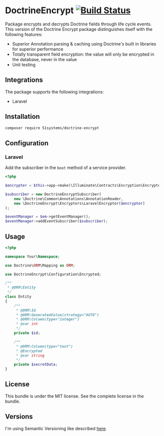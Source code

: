 # DoctrineEncrypt [![Build Status](https://travis-ci.org/51systems/doctrine-encrypt.svg?branch=master)](https://travis-ci.org/51systems/doctrine-encrypt)

Package encrypts and decrypts Doctrine fields through life cycle events. This version of the Doctrine Encrypt package
distinguishes itself with the following features:

- Superior Annotation parsing & caching using Doctrine's built in libraries for superior performance
- Totally transparent field encryption: the value will only be encrypted in the database, never in the value
- Unit testing

## Integrations

The package supports the following integrations:

- Laravel

## Installation

```bash
composer require 51systems/doctrine-encrypt
```

## Configuration

### Laravel

Add the subscriber in the `boot` method of a service provider.

```php
<?php

$encrypter = $this->app->make(\Illuminate\Contracts\Encryption\Encrypter::class);

$subscriber = new DoctrineEncryptSubscriber(
    new \Doctrine\Common\Annotations\AnnotationReader,
    new \DoctrineEncrypt\Encryptors\LaravelEncryptor($encrypter)
);

$eventManager = $em->getEventManager();
$eventManager->addEventSubscriber($subscriber);
```

## Usage

```php
<?php

namespace Your\Namespace;

use Doctrine\ORM\Mapping as ORM;

use DoctrineEncrypt\Configuration\Encrypted;

/**
 * @ORM\Entity
 */
class Entity
{
    /**
     * @ORM\Id
     * @ORM\GeneratedValue(strategy="AUTO")
     * @ORM\Column(type="integer")
     * @var int
     */
    private $id;

    /**
     * @ORM\Column(type="text")
     * @Encrypted
     * @var string
     */
    private $secretData;
}
```

## License

This bundle is under the MIT license. See the complete license in the bundle.

## Versions

I'm using Semantic Versioning like described [here](http://semver.org).
